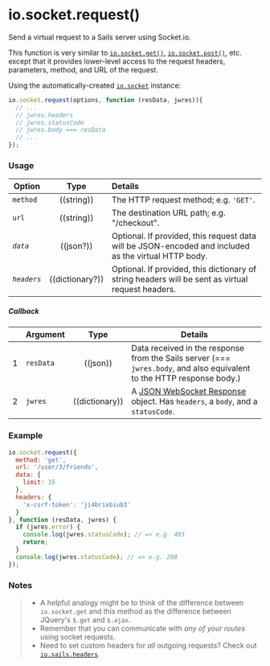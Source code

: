 # io.socket.request()

Send a virtual request to a Sails server using Socket.io.

This function is very similar to [`io.socket.get()`](http://sailsjs.com/documentation/reference/web-sockets/socket-client/io-socket-get), [`io.socket.post()`](http://sailsjs.com/documentation/reference/web-sockets/socket-client/io-socket-post), etc. except that it provides lower-level access to the request headers, parameters, method, and URL of the request.

Using the automatically-created [`io.socket`](http://sailsjs.com/documentation/reference/web-sockets/socket-client/io-socket) instance:

```js
io.socket.request(options, function (resData, jwres)){
  // ...
  // jwres.headers
  // jwres.statusCode
  // jwres.body === resData
  // ...
});
```


### Usage


| Option   | Type         | Details |
|------------|:------------:|:--------|
| `method`      | ((string))   | The HTTP request method; e.g. `'GET'`.
| `url`         | ((string))   | The destination URL path; e.g. "/checkout".
| _`data`_    | ((json?))        | Optional. If provided, this request data will be JSON-encoded and included as the virtual HTTP body.
| _`headers`_ | ((dictionary?))        | Optional. If provided, this dictionary of string headers will be sent as virtual request headers.


##### Callback

|   | Argument  | Type         | Details |
|---|-----------|:------------:|---------|
| 1 | `resData` | ((json))     | Data received in the response from the Sails server (=== `jwres.body`, and also equivalent to the HTTP response body.)
| 2 | `jwres`   | ((dictionary))      | A [JSON WebSocket Response](https://github.com/balderdashy/sails-docs/blob/master/PAGE_NEEDED.md) object.  Has `headers`, a `body`, and a `statusCode`.





### Example

```javascript
io.socket.request({
  method: 'get',
  url: '/user/3/friends',
  data: {
    limit: 15
  },
  headers: {
    'x-csrf-token': 'ji4brixbiub3'
  }
}, function (resData, jwres) {
  if (jwres.error) {
    console.log(jwres.statusCode); // => e.g. 403
    return;
  }
  console.log(jwres.statusCode); // => e.g. 200
});
```



### Notes
> + A helpful analogy might be to think of the difference between `io.socket.get` and this method as the difference between JQuery's `$.get` and `$.ajax`.
> + Remember that you can communicate with _any of your routes_ using socket requests.
> + Need to set custom headers for _all_ outgoing requests?  Check out [`io.sails.headers`](http://sailsjs.com/documentation/reference/web-sockets/socket-client/io-sails).

<docmeta name="displayName" value="io.socket.request()">
<docmeta name="pageType" value="method">
